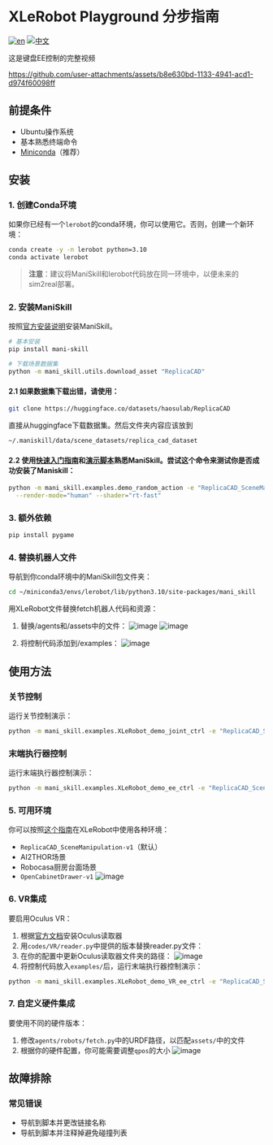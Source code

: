# XLeRobot Playground 分步指南

[![en](https://img.shields.io/badge/lang-en-red.svg)](sim_guide.md)
[![中文](https://img.shields.io/badge/lang-中文-green.svg)](sim_guide_CN.md)

这是键盘EE控制的完整视频

https://github.com/user-attachments/assets/b8e630bd-1133-4941-acd1-d974f60098ff


## 前提条件

- Ubuntu操作系统
- 基本熟悉终端命令
- [Miniconda](https://docs.anaconda.com/free/miniconda/index.html)（推荐）

## 安装

### 1. 创建Conda环境

如果你已经有一个`lerobot`的conda环境，你可以使用它。否则，创建一个新环境：

```bash
conda create -y -n lerobot python=3.10
conda activate lerobot
```

> **注意**：建议将ManiSkill和lerobot代码放在同一环境中，以便未来的sim2real部署。

### 2. 安装ManiSkill

按照[官方安装说明](https://maniskill.readthedocs.io/en/latest/user_guide/getting_started/installation.html)安装ManiSkill。

```bash
# 基本安装
pip install mani-skill

# 下载场景数据集
python -m mani_skill.utils.download_asset "ReplicaCAD"
```

#### 2.1 如果数据集下载出错，请使用：

```bash
git clone https://huggingface.co/datasets/haosulab/ReplicaCAD
```
直接从huggingface下载数据集。然后文件夹内容应该放到

```bash
~/.maniskill/data/scene_datasets/replica_cad_dataset
```

#### 2.2 使用[快速入门指南](https://maniskill.readthedocs.io/en/latest/user_guide/getting_started/quickstart.html)和[演示脚本](https://maniskill.readthedocs.io/en/latest/user_guide/getting_started/quickstart.html)熟悉ManiSkill。尝试这个命令来测试你是否成功安装了Maniskill：
```bash
python -m mani_skill.examples.demo_random_action -e "ReplicaCAD_SceneManipulation-v1" \
  --render-mode="human" --shader="rt-fast"
```
### 3. 额外依赖

```bash
pip install pygame
```

### 4. 替换机器人文件

导航到你conda环境中的ManiSkill包文件夹：

```bash
cd ~/miniconda3/envs/lerobot/lib/python3.10/site-packages/mani_skill
```

用XLeRobot文件替换fetch机器人代码和资源：


1. 替换/agents和/assets中的文件：
![image](https://github.com/user-attachments/assets/2675fb26-0302-45ec-a994-d4133ce8c239)
![image](https://github.com/user-attachments/assets/5a85d244-b342-45f5-bfa3-72f1ce11c83a)


2. 将控制代码添加到/examples：
![image](https://github.com/user-attachments/assets/654556ab-473f-44d2-8ff7-107c346882c6)


## 使用方法

### 关节控制

运行关节控制演示：

```bash
python -m mani_skill.examples.XLeRobot_demo_joint_ctrl -e "ReplicaCAD_SceneManipulation-v1"   --render-mode="human" --shader="rt-fast" -c "pd_joint_delta_pos_dual_arm"
```

### 末端执行器控制

运行末端执行器控制演示：

```bash
python -m mani_skill.examples.XLeRobot_demo_ee_ctrl -e "ReplicaCAD_SceneManipulation-v1"   --render-mode="human" --shader="rt-fast" -c "pd_joint_delta_pos_dual_arm"
```

### 5. 可用环境

你可以按照[这个指南](https://maniskill.readthedocs.io/en/latest/user_guide/datasets/scenes.html)在XLeRobot中使用各种环境：

- `ReplicaCAD_SceneManipulation-v1`（默认）
- AI2THOR场景
- Robocasa厨房台面场景
- `OpenCabinetDrawer-v1`
![image](https://github.com/user-attachments/assets/767683be-c090-4fd7-9cfe-05fd2b4559c6)


### 6. VR集成

要启用Oculus VR：

1. 根据[官方文档](https://github.com/rail-berkeley/oculus_reader)安装Oculus读取器
2. 用`codes/VR/reader.py`中提供的版本替换reader.py文件：
3. 在你的配置中更新Oculus读取器文件夹的路径：
![image](https://github.com/user-attachments/assets/f05fae0f-9641-4704-bac7-dea9aa4f0092)
4. 将控制代码放入`examples/`后，运行末端执行器控制演示：

```bash
python -m mani_skill.examples.XLeRobot_demo_VR_ee_ctrl -e "ReplicaCAD_SceneManipulation-v1"   --render-mode="human" --shader="rt-fast" -c "pd_joint_delta_pos_dual_arm"
```

### 7. 自定义硬件集成

要使用不同的硬件版本：

1. 修改`agents/robots/fetch.py`中的URDF路径，以匹配`assets/`中的文件
2. 根据你的硬件配置，你可能需要调整`qpos`的大小
![image](https://github.com/user-attachments/assets/01c5568a-46ac-4d74-95e1-c66994a72d19)

## 故障排除

### 常见错误

- 导航到脚本并更改链接名称
- 导航到脚本并注释掉避免碰撞列表
